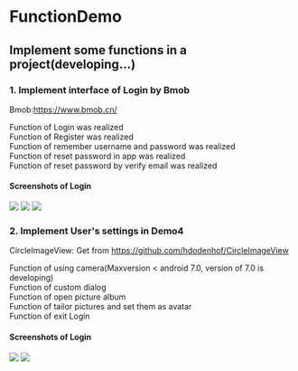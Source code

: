# FunctionDemo
## Implement some functions in a project(developing...)

### 1. Implement interface of Login by Bmob
Bmob:https://www.bmob.cn/

Function of Login was realized<br>
Function of Register was realized<br>
Function of remember username and password was realized<br>
Function of reset password in app was realized<br>
Function of reset password by verify email was realized<br>
#### Screenshots of Login

![](screenshots/login.png)
![](screenshots/register.png)
![](screenshots/resetpassword.png)

### 2. Implement User's settings in Demo4
CircleImageView: Get from https://github.com/hdodenhof/CircleImageView

Function of using camera(Maxversion < android 7.0, version of 7.0 is developing)<br>
Function of custom dialog<br>
Function of open picture album<br>
Function of tailor pictures and set them as avatar<br>
Function of exit Login<br>
#### Screenshots of Login

![](screenshots/setAvatar.png)
![](screenshots/exitLogin.png)
